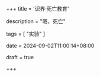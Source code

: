 +++
title = '识界·死亡教育'

description = "嗯，死亡"

tags = [ "实验" ]

date = 2024-09-02T11:00:14+08:00

draft = true

+++
